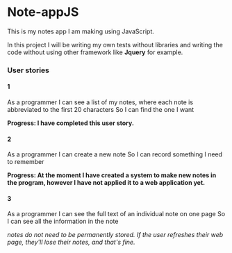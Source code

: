 # Note-appJS

This is my notes app I am making using JavaScript.

In this project I will be writing my own tests without libraries and writing the code without using other framework like **Jquery** for example.

### User stories

#### 1
As a programmer
I can see a list of my notes, where each note is abbreviated to the first 20 characters
So I can find the one I want

**Progress: I have completed this user story.**

#### 2
As a programmer
I can create a new note
So I can record something I need to remember

**Progress: At the moment I have created a system to make new notes in the program, however I have not applied it to a web application yet.**

#### 3
As a programmer
I can see the full text of an individual note on one page
So I can see all the information in the note

*notes do not need to be permanently stored. If the user refreshes their web page, they'll lose their notes, and that's fine.*
